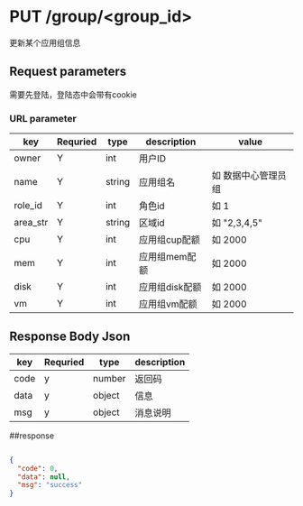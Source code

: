 # PUT /group/<group_id>

更新某个应用组信息

## Request parameters

需要先登陆，登陆态中会带有cookie

### URL parameter
| key | Requried | type | description | value |
|-----|----------|------|-------------|------
| owner  | Y | int | 用户ID|
| name| Y| string| 应用组名| 如 数据中心管理员组 |
| role_id| Y| int| 角色id| 如 1 |
| area_str| Y| string| 区域id| 如 "2,3,4,5" |
| cpu| Y| int| 应用组cup配额| 如 2000 |
| mem| Y| int| 应用组mem配额| 如 2000 |
| disk| Y| int| 应用组disk配额| 如 2000 |
| vm| Y| int| 应用组vm配额| 如 2000 |





## Response Body Json 

| key | Requried | type | description |
|-----|----------|------|-------------|
| code   | y    | number| 返回码|
| data   | y    | object| 信息|
| msg   | y    | object|  消息说明|



##response

```json

{
  "code": 0,
  "data": null,
  "msg": "success"
}

```
